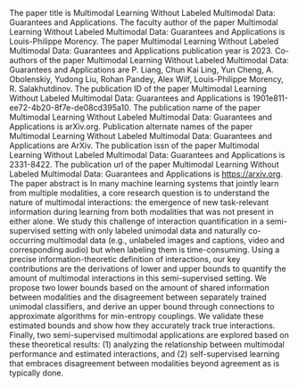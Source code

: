 The paper title is Multimodal Learning Without Labeled Multimodal Data: Guarantees and Applications.
The faculty author of the paper Multimodal Learning Without Labeled Multimodal Data: Guarantees and Applications is Louis-Philippe Morency.
The paper Multimodal Learning Without Labeled Multimodal Data: Guarantees and Applications publication year is 2023.
Co-authors of the paper Multimodal Learning Without Labeled Multimodal Data: Guarantees and Applications are P. Liang, Chun Kai Ling, Yun Cheng, A. Obolenskiy, Yudong Liu, Rohan Pandey, Alex Wilf, Louis-Philippe Morency, R. Salakhutdinov.
The publication ID of the paper Multimodal Learning Without Labeled Multimodal Data: Guarantees and Applications is 1901e811-ee72-4b20-8f7e-de08cd395a10.
The publication name of the paper Multimodal Learning Without Labeled Multimodal Data: Guarantees and Applications is arXiv.org.
Publication alternate names of the paper Multimodal Learning Without Labeled Multimodal Data: Guarantees and Applications are ArXiv.
The publication issn of the paper Multimodal Learning Without Labeled Multimodal Data: Guarantees and Applications is 2331-8422.
The publication url of the paper Multimodal Learning Without Labeled Multimodal Data: Guarantees and Applications is https://arxiv.org.
The paper abstract is In many machine learning systems that jointly learn from multiple modalities, a core research question is to understand the nature of multimodal interactions: the emergence of new task-relevant information during learning from both modalities that was not present in either alone. We study this challenge of interaction quantification in a semi-supervised setting with only labeled unimodal data and naturally co-occurring multimodal data (e.g., unlabeled images and captions, video and corresponding audio) but when labeling them is time-consuming. Using a precise information-theoretic definition of interactions, our key contributions are the derivations of lower and upper bounds to quantify the amount of multimodal interactions in this semi-supervised setting. We propose two lower bounds based on the amount of shared information between modalities and the disagreement between separately trained unimodal classifiers, and derive an upper bound through connections to approximate algorithms for min-entropy couplings. We validate these estimated bounds and show how they accurately track true interactions. Finally, two semi-supervised multimodal applications are explored based on these theoretical results: (1) analyzing the relationship between multimodal performance and estimated interactions, and (2) self-supervised learning that embraces disagreement between modalities beyond agreement as is typically done.
